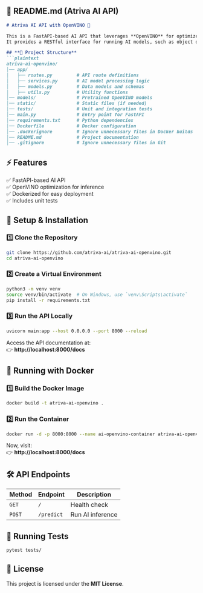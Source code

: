 
## **📝 README.md (Atriva AI API)**

```md
# Atriva AI API with OpenVINO 🚀

This is a FastAPI-based AI API that leverages **OpenVINO** for optimized deep learning inference.  
It provides a RESTful interface for running AI models, such as object detection and image classification.

## **📂 Project Structure**
```plaintext
atriva-ai-openvino/
│── app/
│   ├── routes.py         # API route definitions
│   ├── services.py       # AI model processing logic
│   ├── models.py         # Data models and schemas
│   ├── utils.py          # Utility functions
│── models/               # Pretrained OpenVINO models
│── static/               # Static files (if needed)
│── tests/                # Unit and integration tests
│── main.py               # Entry point for FastAPI
│── requirements.txt      # Python dependencies
│── Dockerfile            # Docker configuration
│── .dockerignore         # Ignore unnecessary files in Docker builds
│── README.md             # Project documentation
│── .gitignore            # Ignore unnecessary files in Git
```

## **⚡ Features**
✅ FastAPI-based AI API  
✅ OpenVINO optimization for inference  
✅ Dockerized for easy deployment  
✅ Includes unit tests  

## **🔧 Setup & Installation**

### **1️⃣ Clone the Repository**
```sh
git clone https://github.com/atriva-ai/atriva-ai-openvino.git
cd atriva-ai-openvino
```

### **2️⃣ Create a Virtual Environment**
```sh
python3 -m venv venv
source venv/bin/activate  # On Windows, use `venv\Scripts\activate`
pip install -r requirements.txt
```

### **3️⃣ Run the API Locally**
```sh
uvicorn main:app --host 0.0.0.0 --port 8000 --reload
```
Access the API documentation at:  
👉 **http://localhost:8000/docs**

## **🐳 Running with Docker**
### **1️⃣ Build the Docker Image**
```sh
docker build -t atriva-ai-openvino .
```

### **2️⃣ Run the Container**
```sh
docker run -d -p 8000:8000 --name ai-openvino-container atriva-ai-openvino
```
Now, visit:  
👉 **http://localhost:8000/docs**

## **🛠 API Endpoints**
| Method | Endpoint         | Description          |
|--------|-----------------|----------------------|
| `GET`  | `/`             | Health check        |
| `POST` | `/predict`      | Run AI inference    |

## **🧪 Running Tests**
```sh
pytest tests/
```

## **📜 License**
This project is licensed under the **MIT License**.

